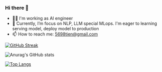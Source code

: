 ### Hi there 👋

- 👨‍💻 I'm working as AI engineer
- 🌱 Currently, I’m focus on NLP, LLM special MLops. I'm eager to learning serving model, deploy model to production
- 📫 How to reach me: 5698tien@gmail.com

[![GitHub Streak](http://github-readme-streak-stats.herokuapp.com?user=mtien314&theme=radical)](https://git.io/streak-stats)

![Anurag's GitHub stats](https://github-readme-stats.vercel.app/api?username=mtien314&show_icons=true&theme=radical)


[![Top Langs](https://github-readme-stats.vercel.app/api/top-langs/?username=mtien314&hide_progress=true)](https://github.com/anuraghazra/github-readme-stats)


